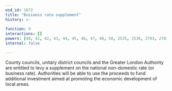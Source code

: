 ```yaml
---
esd_id: 1672
title: "Business rate supplement"
history: >-
  
function: 9
interactions: []
powers: [40, 41, 42, 43, 44, 45, 46, 47, 48, 50, 2535, 2536, 2703, 2703, 3111, 3111, 3112, 3112, 3113, 3113]
internal: false

---
```


County councils, unitary district councils and the Greater London Authority are entitled to levy a supplement on the national non-domestic rate (or business rate). Authorities will be able to use the proceeds to fund additional investment aimed at promoting the economic development of local areas.

